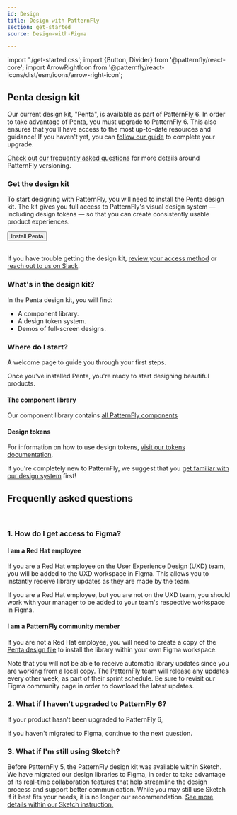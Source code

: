 ```yaml
---
id: Design
title: Design with PatternFly
section: get-started
source: Design-with-Figma

---
```

import './get-started.css';
import {Button, Divider} from '@patternfly/react-core';
import ArrowRightIcon from '@patternfly/react-icons/dist/esm/icons/arrow-right-icon';


## Penta design kit

Our current design kit, "Penta", is available as part of PatternFly 6. In order to take advantage of Penta, you must upgrade to PatternFly 6. This also ensures that you'll have access to the most up-to-date resources and guidance! If you haven't yet, you can [follow our guide](/get-started/upgrade) to complete your upgrade. 

[Check out our frequently asked questions](#frequently-asked-questions) for more details around PatternFly versioning.

### Get the design kit

To start designing with PatternFly, you will need to install the Penta design kit. The kit gives you full access to PatternFly's visual design system — including design tokens — so that you can create consistently usable product experiences. 

<div>
    <Button component="a" href='https://www.figma.com/@patternfly' target="_blank" variant='primary' size='lg' > Install Penta <ArrowRightIcon /> </Button>
    <br />
    <br />
</div>

If you have trouble getting the design kit, [review your access method](#1.-how-do-i-get-access-to-figma) or [reach out to us on Slack](http://join.slack.com/t/patternfly/shared_invite/zt-1npmqswgk-bF2R1E2rglV8jz5DNTezMQ).

### What's in the design kit? 

In the Penta design kit, you will find: 
- A component library. 
- A design token system. 
- Demos of full-screen designs. 

### Where do I start?

A welcome page to guide you through your first steps.

Once you've installed Penta, you're ready to start designing beautiful products. 

#### The component library 

Our component library contains [all PatternFly components](/components/all-components)

#### Design tokens

For information on how to use design tokens, [visit our tokens documentation](/tokens/about-tokens).

If you're completely new to PatternFly, we suggest that you [get familiar with our design system](/get-started/about-patternfly) first!

<Divider />

## Frequently asked questions 

<br />

### 1. How do I get access to Figma?

#### I am a Red Hat employee

If you are a Red Hat employee on the User Experience Design (UXD) team, you will be added to the UXD workspace in Figma. This allows you to instantly receive library updates as they are made by the team. 

If you are a Red Hat employee, but you are not on the UXD team, you should work with your manager to be added to your team's respective workspace in Figma.

#### I am a PatternFly community member

If you are not a Red Hat employee, you will need to create a copy of the [Penta design file]() to install the library within your own Figma workspace. 

Note that you will not be able to receive automatic library updates since you are working from a local copy. The PatternFly team will release any updates every other week, as part of their sprint schedule. Be sure to revisit our Figma community page in order to download the latest updates. 

### 2. What if I haven't upgraded to PatternFly 6? 
If your product hasn't been upgraded to PatternFly 6, 

If you haven't migrated to Figma, continue to the next question.

### 3. What if I'm still using Sketch? 

Before PatternFly 5, the PatternFly design kit was available within Sketch. We have migrated our design libraries to Figma, in order to take advantage of its real-time collaboration features that help streamline the design process and support better communication. While you may still use Sketch if it best fits your needs, it is no longer our recommendation. [See more details within our Sketch instruction.](/get-started/design#sketch-design-kit)